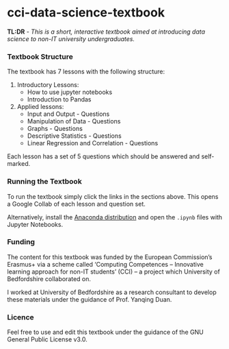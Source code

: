 
# cci-data-science-textbook
**TL:DR** - *This is a short, interactive textbook aimed at introducing data science to non-IT university undergraduates.*

### Textbook Structure
The textbook has 7 lessons with the following structure:
 1. Introductory Lessons:
     * How to use jupyter notebooks
     * Introduction to Pandas
 2. Applied lessons:
     * Input and Output - Questions
     * Manipulation of Data - Questions
     * Graphs - Questions
     * Descriptive Statistics - Questions
     * Linear Regression and Correlation - Questions

Each lesson has a set of 5 questions which should be answered and self-marked. 

### Running the Textbook

To run the textbook simply click the links in the sections above. This opens a Google Collab of each lesson and question set.

Alternatively, install the [Anaconda distribution](https://www.anaconda.com/) and open the `.ipynb` files with Jupyter Notebooks. 

### Funding
The content for this textbook was funded by the European Commission’s Erasmus+ via a scheme called ‘Computing Competences – Innovative learning approach for non-IT students’ (CCI) – a project which University of Bedfordshire collaborated on. 

I worked at University of Bedfordshire as a research consultant to develop these materials under the guidance of Prof. Yanqing Duan.

### Licence

Feel free to use and edit this textbook under the guidance of the GNU General Public License v3.0.
